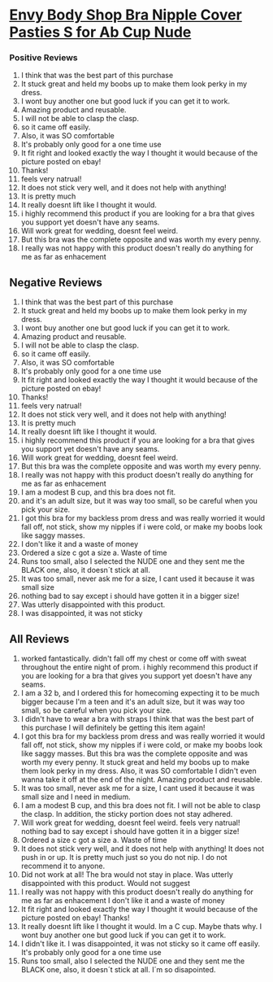 # [Envy Body Shop Bra Nipple Cover Pasties S for Ab Cup Nude](https://products.checkmycream.com/products/Envy-Body-Shop-Bra-Nipple-Cover-Pasties-S-for-Ab-Cup-Nude.html)

### Positive Reviews

<ol>
      <li>I think that was the best part of this purchase</li>
      <li>It stuck great and held my boobs up to make them look perky in my dress.</li>
      <li>I wont buy another one but good luck if you can get it to work.</li>
      <li>Amazing product and reusable.</li>
      <li>I will not be able to clasp the clasp.</li>
      <li>so it came off easily.</li>
      <li>Also, it was SO comfortable</li>
      <li>It&#x27;s probably only good for a one time use</li>
      <li>It fit right and looked exactly the way I thought it would because of the picture posted on ebay!</li>
      <li>Thanks!</li>
      <li>feels very natrual!</li>
      <li>It does not stick very well, and it does not help with anything!</li>
      <li>It is pretty much</li>
      <li>It really doesnt lift like I thought it would.</li>
      <li>i highly recommend this product if you are looking for a bra that gives you support yet doesn&#x27;t have any seams.</li>
      <li>Will work great for wedding, doesnt feel weird.</li>
      <li>But this bra was the complete opposite and was worth my every penny.</li>
      <li>I really was not happy with this product doesn&#x27;t really do anything for me as far as enhacement</li>
</ol>


<h2>Negative Reviews</h2>
<ol>
<li> I think that was the best part of this purchase</li>
<li> It stuck great and held my boobs up to make them look perky in my dress.</li>
<li> I wont buy another one but good luck if you can get it to work.</li>
<li> Amazing product and reusable.</li>
<li> I will not be able to clasp the clasp.</li>
<li> so it came off easily.</li>
<li> Also, it was SO comfortable</li>
<li> It&#x27;s probably only good for a one time use</li>
<li> It fit right and looked exactly the way I thought it would because of the picture posted on ebay!</li>
<li> Thanks!</li>
<li> feels very natrual!</li>
<li> It does not stick very well, and it does not help with anything!</li>
<li> It is pretty much</li>
<li> It really doesnt lift like I thought it would.</li>
<li> i highly recommend this product if you are looking for a bra that gives you support yet doesn&#x27;t have any seams.</li>
<li> Will work great for wedding, doesnt feel weird.</li>
<li> But this bra was the complete opposite and was worth my every penny.</li>
<li> I really was not happy with this product doesn&#x27;t really do anything for me as far as enhacement</li>
<li> I am a modest B cup, and this bra does not fit.</li>
<li> and it&#x27;s an adult size, but it was way too small, so be careful when you pick your size.</li>
<li> I got this bra for my backless prom dress and was really worried it would fall off, not stick, show my nipples if i were cold, or make my boobs look like saggy masses.</li>
<li> I don&#x27;t like it and a waste of money</li>
<li> Ordered a size c got a size a. Waste of time</li>
<li> Runs too small, also I selected the NUDE one and they sent me the BLACK one, also, it doesn´t stick at all.</li>
<li> It was too small, never ask me for a size, I cant used it because it was small size</li>
<li> nothing bad to say except i should have gotten it in a bigger size!</li>
<li> Was utterly disappointed with this product.</li>
<li> I was disappointed, it was not sticky</li>
</ol>

<h2>All Reviews</h2>

<ol>
    <li> worked fantastically. didn&#x27;t fall off my chest or come off with sweat throughout the entire night of prom. i highly recommend this product if you are looking for a bra that gives you support yet doesn&#x27;t have any seams.</li>
    <li> I am a 32 b, and I ordered this for homecoming expecting it to be much bigger because I&#x27;m a teen and it&#x27;s an adult size, but it was way too small, so be careful when you pick your size.</li>
    <li> I didn&#x27;t have to wear a bra with straps I think that was the best part of this purchase I will definitely be getting this item again!</li>
    <li> I got this bra for my backless prom dress and was really worried it would fall off, not stick, show my nipples if i were cold, or make my boobs look like saggy masses. But this bra was the complete opposite and was worth my every penny. It stuck great and held my boobs up to make them look perky in my dress. Also, it was SO comfortable I didn&#x27;t even wanna take it off at the end of the night. Amazing product and reusable.</li>
    <li> It was too small, never ask me for a size, I cant used it because it was small size and I need in medium.</li>
    <li> I am a modest B cup, and this bra does not fit. I will not be able to clasp the clasp. In addition, the sticky portion does not stay adhered.</li>
    <li> Will work great for wedding, doesnt feel weird. feels very natrual! nothing bad to say except i should have gotten it in a bigger size!</li>
    <li> Ordered a size c got a size a. Waste of time</li>
    <li> It does not stick very well, and it does not help with anything! It does not push in or up. It is pretty much just so you do not nip. I do not recommend it to anyone.</li>
    <li> Did not work at all! The bra would not stay in place. Was utterly disappointed with this product. Would not suggest</li>
    <li> I really was not happy with this product doesn&#x27;t really do anything for me as far as enhacement I don&#x27;t like it and a waste of money</li>
    <li> It fit right and looked exactly the way I thought it would because of the picture posted on ebay! Thanks!</li>
    <li> It really doesnt lift like I thought it would. Im a C cup. Maybe thats why. I wont buy another one but good luck if you can get it to work.</li>
    <li> I didn&#x27;t like it. I was disappointed, it was not sticky so it came off easily. It&#x27;s probably only good for a one time use</li>
    <li> Runs too small, also I selected the NUDE one and they sent me the BLACK one, also, it doesn´t stick at all. I´m so disapointed.</li>
</ol>




